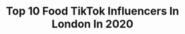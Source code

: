 ---
title: Top 10 Food TikTok Influencers In London In 2020
description: >-
  Find top food TikTok influencers in London in 2020. Most popular hashtags: #london #londonfood #food #tiktoklondon.
platform: TikTok
profiles:
  - username: "barryalanjones0"
    fullname: >-
      Barry Alan Jones
    location: "United Kingdom"
    followers: 2827
    engagement: 928
    commentsToLikes: 0.041027
    id: ckacmrfi9kuz70i78jsydqqer
    verified: false
    hashtags: "#stayathome, #police, #westhamunited, #carsoftiktok"
  - username: "chiefeatingofficer"
    fullname: >-
      Em - catchfiftytwo
    location: "United Kingdom"
    followers: 3719
    engagement: 469
    commentsToLikes: 0.034474
    id: cka0xdnq16oq70i78kd4tb1cl
    verified: false
    hashtags: "#custard, #icecreamman, #tiktokmaldive, #viewfromthetop"
  - username: "cheekybadger"
    fullname: >-
      The Cheeky Badger
    location: "United Kingdom"
    followers: 6847
    engagement: 383
    commentsToLikes: 0.110815
    id: ck9nh7qbefqye0j78et4n8fhe
    verified: false
    hashtags: "#ilovepoland2, #nature, #southafrica, #dating"
  - username: "walkingaroundlondon"
    fullname: >-
      walkingaroundlondon
    location: "United Kingdom"
    followers: 43980
    engagement: 382
    commentsToLikes: 0.013871
    id: ck900ao66a9ew0j78wgdjyj6h
    verified: false
    hashtags: "#hotsauce, #dogs, #indiastar, #coronavirus"
  - username: "shaymabelkss"
    fullname: >-
      Shaymabelks
    location: "United Kingdom"
    followers: 8236
    engagement: 1419
    commentsToLikes: 0.073546
    id: ck8nfzvk2ua4b0j78wgp8ed96
    verified: false
    hashtags: "#libya, #tiktoktradition, #hijabis, #holiday"
  - username: "iamdanibelle"
    fullname: >-
      Dani Belle
    location: "United Kingdom"
    followers: 6101
    engagement: 414
    commentsToLikes: 0.079494
    id: cka0jiu55i5re0i787rv2wvo8
    verified: false
    hashtags: "#animal, #milk, #frenchbraid, #holiday"
  - username: "reginalondonblog"
    fullname: >-
      Carol Regina
    location: "United Kingdom"
    followers: 8247
    engagement: 696
    commentsToLikes: 0.047801
    id: ck8ouj8y5pvd30j782hb4fmdn
    verified: false
    hashtags: "#curlyhairgirl, #girlmum, #mumlife, #motherslove"
  - username: "foodyoushouldknow"
    fullname: >-
      Food You Should Know
    location: "United Kingdom"
    followers: 9037
    engagement: 784
    commentsToLikes: 0.017134
    id: ck920xe12g0rn0j78ox5gx92q
    verified: false
    hashtags: "#landscape, #milkandcookies, #puppiesquad, #londonfood"
  - username: "jululululiet"
    fullname: >-
      Juliet
    location: "United Kingdom"
    followers: 12791
    engagement: 1293
    commentsToLikes: 0.014157
    id: ck9f9rcbh82l00j78t6wrjgau
    verified: false
    hashtags: "#movie, #instagram, #vibecheck, #secret"
  - username: "random..._thingz"
    fullname: >-
      💖💖
    location: "United Kingdom"
    followers: 64685
    engagement: 3254
    commentsToLikes: 0.081568
    id: ck9jx7oefzjk90j78fasnh12f
    verified: false
    hashtags: "#signs, #hair, #foryopage, #games"
---